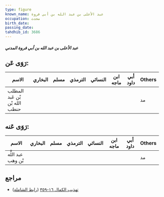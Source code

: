 ```yaml
---
type: figure
known_name: عبد الأعلى بن عبد الله بن أبي فروة
occupation: محدث
birth_date:
passing_date:
tahdhib_id: 3686
---
```

##### عبد الأعلى بن عبد الله بن أبي فروة المدني

## رَوَى عَن:
| الاسم                         | البخاري | مسلم | الترمذي | النسائي | ابن ماجه | أبي داود | Others |
| ----------------------------- | ------- | ---- | ------- | ------- | -------- | -------- | ------ |
| المطلب بْن عَبد الله بْن حنطب |         |      |         |         |          |          | مد     |
## رَوَى عَنه:
| الاسم              | البخاري | مسلم | الترمذي | النسائي | ابن ماجه | أبي داود | Others |
| ------------------ | ------- | ---- | ------- | ------- | -------- | -------- | ------ |
| عبد اللَّه بْن وهب |         |      |         |         |          |          | مد     |
## مراجع
- [تهذيب الكمال ١٦-٣٥٩](obsidian://open?vault=Tahdhib-al-Kamal&file=Figures/٣٦٨٦-عبد%20الأعلى%20بن%20عبد%20الله%20بن%20أبي%20فروة%20المدني) ([رابط الشاملة](https://shamela.ws/book/3722/8352))